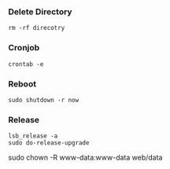 ### Delete Directory```rm -rf direcotry```### Cronjob```crontab -e```### Reboot ```sudo shutdown -r now```### Release```lsb_release -asudo do-release-upgrade```sudo chown -R www-data:www-data web/data